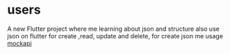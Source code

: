 # users

A new Flutter project where me learning about json and structure also use json on flutter
for create ,read, update and delete, for create json me usage [mockapi](https://mockapi.io/) 
